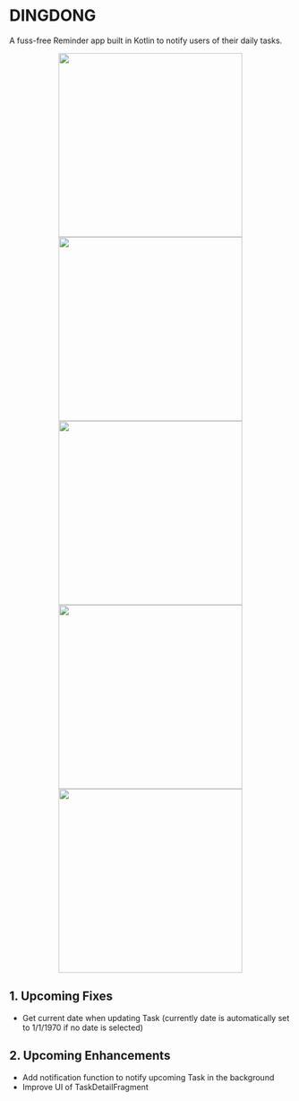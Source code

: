 # DINGDONG

A fuss-free Reminder app built in Kotlin to notify users of their daily tasks.

<p float="left" align="center">
  <img src="https://user-images.githubusercontent.com/26968011/183873108-5950ea89-251a-4397-8fbc-ae843b934a5b.png" width="328">
  <img src="https://user-images.githubusercontent.com/26968011/183894753-683d5d96-1c2c-4518-aa37-f21b439cec3c.png" width="328">
  <img src="https://user-images.githubusercontent.com/26968011/183894736-af7fdabe-8219-4e7d-b569-5e72b4f5dc21.png" width="328">
  <img src="https://user-images.githubusercontent.com/26968011/183894745-b7105397-4fe1-4b38-9249-87a2ae6c8ceb.png" width="328">
  <img src="https://user-images.githubusercontent.com/26968011/183894725-30249ebd-1074-4b20-899f-dc6c82e744e5.png" width="328">
</p>


## 1. Upcoming Fixes
- Get current date when updating Task (currently date is automatically set to 1/1/1970 if no date is selected)

## 2. Upcoming Enhancements
- Add notification function to notify upcoming Task in the background
- Improve UI of TaskDetailFragment
